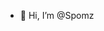 - 👋 Hi, I’m @Spomz

<!---
Spomz/Spomz is a ✨ special ✨ repository because its `README.md` (this file) appears on your GitHub profile.
You can click the Preview link to take a look at your changes.
--->
